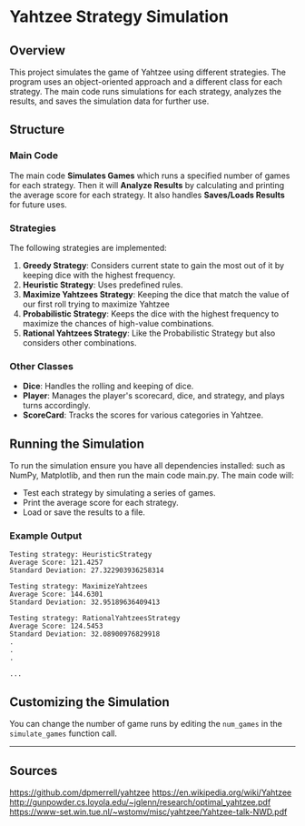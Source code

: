 # Yahtzee Strategy Simulation

## Overview
This project simulates the game of Yahtzee using different strategies. The program uses an object-oriented approach and a different class for each strategy. The main code runs simulations for each strategy, analyzes the results, and saves the simulation data for further use.

## Structure

### Main Code
The main code **Simulates Games** which runs a specified number of games for each strategy. Then it will **Analyze Results** by calculating and printing the average score for each strategy. It also handles **Saves/Loads Results** for future uses.

### Strategies
The following strategies are implemented:
1. **Greedy Strategy**: Considers current state to gain the most out of it by keeping dice with the highest frequency.
2. **Heuristic Strategy**: Uses predefined rules.
3. **Maximize Yahtzees Strategy**: Keeping the dice that match the value of our first roll trying to maximize Yahtzee
4. **Probabilistic Strategy**: Keeps the dice with the highest frequency to maximize the chances of high-value combinations.
5. **Rational Yahtzees Strategy**: Like the Probabilistic Strategy but also considers other combinations.

### Other Classes
- **Dice**: Handles the rolling and keeping of dice.
- **Player**: Manages the player's scorecard, dice, and strategy, and plays turns accordingly.
- **ScoreCard**: Tracks the scores for various categories in Yahtzee.

## Running the Simulation
To run the simulation ensure you have all dependencies installed: such as NumPy, Matplotlib, and then run the main code main.py. The main code will:
- Test each strategy by simulating a series of games.
- Print the average score for each strategy.
- Load or save the results to a file.

### Example Output
```plaintext
Testing strategy: HeuristicStrategy
Average Score: 121.4257
Standard Deviation: 27.322903936258314

Testing strategy: MaximizeYahtzees
Average Score: 144.6301
Standard Deviation: 32.95189636409413

Testing strategy: RationalYahtzeesStrategy
Average Score: 124.5453
Standard Deviation: 32.08900976829918
.
.
.

...
```

## Customizing the Simulation
You can change the number of game runs by editing the `num_games` in the `simulate_games` function call.

---
## Sources
https://github.com/dpmerrell/yahtzee
https://en.wikipedia.org/wiki/Yahtzee
http://gunpowder.cs.loyola.edu/~jglenn/research/optimal_yahtzee.pdf
https://www-set.win.tue.nl/~wstomv/misc/yahtzee/Yahtzee-talk-NWD.pdf
